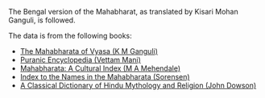 The Bengal version of the Mahabharat, as translated by Kisari Mohan Ganguli, is followed. 

The data is from the following books: 

-  [The Mahabharata of Vyasa (K M Ganguli)](https://archive.org/details/TheMahabharataOfKrishna-dwaipayanaVyasa)
-  [Puranic Encyclopedia (Vettam Mani)](https://archive.org/details/puranicencyclopa00maniuoft)
-  [Mahabharata: A Cultural Index (M A Mehendale)](http://www.sanskrit-lexicon.uni-koeln.de/scans/MCIScan/2014/web/webtc/download.html)
-  [Index to the Names in the Mahabharata (Sorensen)](http://www.sanskrit-lexicon.uni-koeln.de/scans/INMScan/2013/web/webtc/download.html)
-  [A Classical Dictionary of Hindu Mythology and Religion (John Dowson)](https://archive.org/details/aclassicaldictio00dowsuoft/page/n28/mode/2up)
